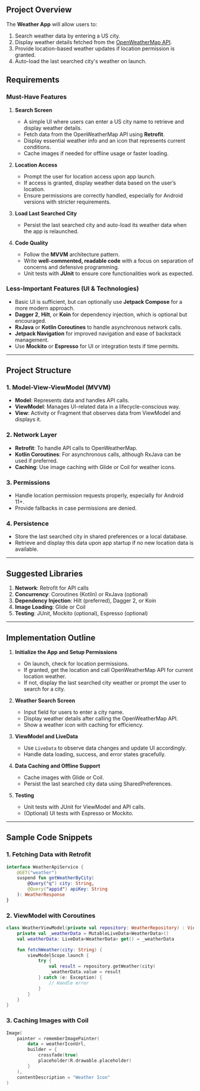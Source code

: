 ## Project Overview

The **Weather App** will allow users to:
1. Search weather data by entering a US city.
2. Display weather details fetched from the [OpenWeatherMap API](https://openweathermap.org/api).
3. Provide location-based weather updates if location permission is granted.
4. Auto-load the last searched city's weather on launch.

## Requirements

### Must-Have Features

1. **Search Screen**
   - A simple UI where users can enter a US city name to retrieve and display weather details.
   - Fetch data from the OpenWeatherMap API using **Retrofit**.
   - Display essential weather info and an icon that represents current conditions.
   - Cache images if needed for offline usage or faster loading.

2. **Location Access**
   - Prompt the user for location access upon app launch.
   - If access is granted, display weather data based on the user’s location.
   - Ensure permissions are correctly handled, especially for Android versions with stricter requirements.

3. **Load Last Searched City**
   - Persist the last searched city and auto-load its weather data when the app is relaunched.

4. **Code Quality**
   - Follow the **MVVM** architecture pattern.
   - Write **well-commented, readable code** with a focus on separation of concerns and defensive programming.
   - Unit tests with **JUnit** to ensure core functionalities work as expected.

### Less-Important Features (UI & Technologies)

- Basic UI is sufficient, but can optionally use **Jetpack Compose** for a more modern approach.
- **Dagger 2**, **Hilt**, or **Koin** for dependency injection, which is optional but encouraged.
- **RxJava** or **Kotlin Coroutines** to handle asynchronous network calls.
- **Jetpack Navigation** for improved navigation and ease of backstack management.
- Use **Mockito** or **Espresso** for UI or integration tests if time permits.

---

## Project Structure

### 1. **Model-View-ViewModel (MVVM)**

   - **Model**: Represents data and handles API calls.
   - **ViewModel**: Manages UI-related data in a lifecycle-conscious way.
   - **View**: Activity or Fragment that observes data from ViewModel and displays it.

### 2. **Network Layer**

   - **Retrofit**: To handle API calls to OpenWeatherMap.
   - **Kotlin Coroutines**: For asynchronous calls, although RxJava can be used if preferred.
   - **Caching**: Use image caching with Glide or Coil for weather icons.

### 3. **Permissions**

   - Handle location permission requests properly, especially for Android 11+.
   - Provide fallbacks in case permissions are denied.

### 4. **Persistence**

   - Store the last searched city in shared preferences or a local database.
   - Retrieve and display this data upon app startup if no new location data is available.

---

## Suggested Libraries

1. **Network**: Retrofit for API calls
2. **Concurrency**: Coroutines (Kotlin) or RxJava (optional)
3. **Dependency Injection**: Hilt (preferred), Dagger 2, or Koin
4. **Image Loading**: Glide or Coil
5. **Testing**: JUnit, Mockito (optional), Espresso (optional)

---

## Implementation Outline

1. **Initialize the App and Setup Permissions**
   - On launch, check for location permissions.
   - If granted, get the location and call OpenWeatherMap API for current location weather.
   - If not, display the last searched city weather or prompt the user to search for a city.

2. **Weather Search Screen**
   - Input field for users to enter a city name.
   - Display weather details after calling the OpenWeatherMap API.
   - Show a weather icon with caching for efficiency.

3. **ViewModel and LiveData**
   - Use `LiveData` to observe data changes and update UI accordingly.
   - Handle data loading, success, and error states gracefully.

4. **Data Caching and Offline Support**
   - Cache images with Glide or Coil.
   - Persist the last searched city data using SharedPreferences.

5. **Testing**
   - Unit tests with JUnit for ViewModel and API calls.
   - (Optional) UI tests with Espresso or Mockito.

---

## Sample Code Snippets

### 1. Fetching Data with Retrofit

```kotlin
interface WeatherApiService {
    @GET("weather")
    suspend fun getWeatherByCity(
        @Query("q") city: String,
        @Query("appid") apiKey: String
    ): WeatherResponse
}
```

### 2. ViewModel with Coroutines

```kotlin
class WeatherViewModel(private val repository: WeatherRepository) : ViewModel() {
    private val _weatherData = MutableLiveData<WeatherData>()
    val weatherData: LiveData<WeatherData> get() = _weatherData

    fun fetchWeather(city: String) {
        viewModelScope.launch {
            try {
                val result = repository.getWeather(city)
                _weatherData.value = result
            } catch (e: Exception) {
                // Handle error
            }
        }
    }
}
```

### 3. Caching Images with Coil

```kotlin
Image(
    painter = rememberImagePainter(
        data = weatherIconUrl,
        builder = {
            crossfade(true)
            placeholder(R.drawable.placeholder)
        }
    ),
    contentDescription = "Weather Icon"
)
```